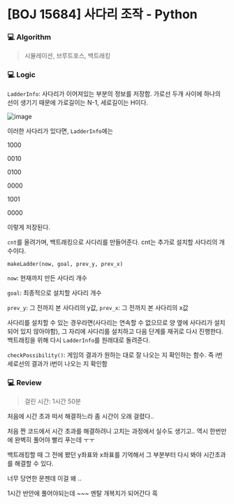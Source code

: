 # [BOJ 15684] 사다리 조작 - Python

### :computer: Algorithm

> 시뮬레이션, 브루트포스, 백트래킹



### :computer: Logic

`LadderInfo`: 사다리가 이어져있는 부분의 정보를 저장함. 가로선 두개 사이에 하나의 선이 생기기 때문에 가로길이는 N-1, 세로길이는 H이다.

![image](https://user-images.githubusercontent.com/45536712/95961852-9a0a6380-0e40-11eb-8afd-1f17323b7ba1.png)

이러한 사다리가 있다면, `LadderInfo`에는

1000

0010

0100

0000

1001

0000

이렇게 저장된다.

`cnt`를 올려가며, 백트래킹으로 사다리를 만들어준다. cnt는 추가로 설치할 사다리의 개수이다.

`makeLadder(now, goal, prev_y, prev_x)`

`now`: 현재까지 만든 사다리 개수

`goal`: 최종적으로 설치할 사다리 개수

`prev_y`: 그 전까지 본 사다리의 y값, `prev_x`: 그 전까지 본 사다리의 x값

사다리를 설치할 수 있는 경우라면(사다리는 연속할 수 없으므로 양 옆에 사다리가 설치되어 있지 않아야함), 그 자리에 사다리를 설치하고 다음 단계를 재귀로 다시 진행한다. 백트래킹을 위해 다시 `LadderInfo`를 원래대로 돌려준다.



`checkPossibility()`: 게임의 결과가 원하는 대로 잘 나오는 지 확인하는 함수. 즉 i번 세로선의 결과가 i번이 나오는 지 확인함



### :computer: Review

> 걸린 시간: 1시간 50분

처음에 시간 초과 떠서 해결하느라 좀 시간이 오래 걸렸다..

처음 짠 코드에서 시간 초과를 해결하려니 고치는 과정에서 실수도 생기고.. 역시 한번만에 완벽히 풀어야 빨리 푸는데 ㅜㅜ

백트래킹할 때 그 전에 봤던 y좌표와 x좌표를 기억해서 그 부분부터 다시 봐야 시간초과를 해결할 수 있다.

너무 당연한 문젠데 이걸 왜 ..

1시간 반안에 풀어야되는데 ~~~ 멘탈 개복치가 되어간다 흑


